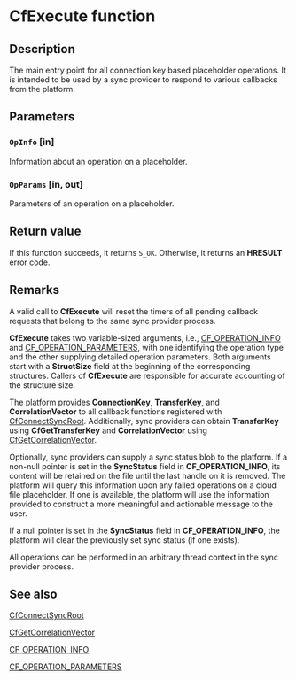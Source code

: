# CfExecute function

## Description

The main entry point for all connection key based placeholder operations. It is intended to be used by a sync provider to respond to various callbacks from the platform.

## Parameters

### `OpInfo` [in]

Information about an operation on a placeholder.

### `OpParams` [in, out]

Parameters of an operation on a placeholder.

## Return value

If this function succeeds, it returns `S_OK`. Otherwise, it returns an **HRESULT** error code.

## Remarks

A valid call to **CfExecute** will reset the timers of all pending callback requests that belong to the same sync provider process.

**CfExecute** takes two variable-sized arguments, i.e., [CF_OPERATION_INFO](https://learn.microsoft.com/windows/win32/api/cfapi/ns-cfapi-cf_operation_info) and [CF_OPERATION_PARAMETERS](https://learn.microsoft.com/windows/win32/api/cfapi/ns-cfapi-cf_operation_parameters), with one identifying the operation type and the other supplying detailed operation parameters.
Both arguments start with a **StructSize** field at the beginning of the corresponding structures. Callers of **CfExecute** are responsible for accurate accounting of the structure size.

The platform provides **ConnectionKey**, **TransferKey**, and **CorrelationVector** to all callback functions registered with [CfConnectSyncRoot](https://learn.microsoft.com/windows/win32/api/cfapi/nf-cfapi-cfconnectsyncroot). Additionally, sync providers can obtain **TransferKey** using **CfGetTransferKey** and **CorrelationVector** using [CfGetCorrelationVector](https://learn.microsoft.com/windows/win32/api/cfapi/nf-cfapi-cfgetcorrelationvector).

Optionally, sync providers can supply a sync status blob to the platform. If a non-null pointer is set in the **SyncStatus** field in **CF_OPERATION_INFO**, its content will be retained on the file until the last handle on it is removed. The platform will query this information upon any failed operations on a cloud file placeholder. If one is available, the platform will use the information provided to construct a more meaningful and actionable message to the user.

If a null pointer is set in the **SyncStatus** field in **CF_OPERATION_INFO**, the platform will clear the previously set sync status (if one exists).

All operations can be performed in an arbitrary thread context in the sync provider process.

## See also

[CfConnectSyncRoot](https://learn.microsoft.com/windows/win32/api/cfapi/nf-cfapi-cfconnectsyncroot)

[CfGetCorrelationVector](https://learn.microsoft.com/windows/win32/api/cfapi/nf-cfapi-cfgetcorrelationvector)

[CF_OPERATION_INFO](https://learn.microsoft.com/windows/win32/api/cfapi/ns-cfapi-cf_operation_info)

[CF_OPERATION_PARAMETERS](https://learn.microsoft.com/windows/win32/api/cfapi/ns-cfapi-cf_operation_parameters)